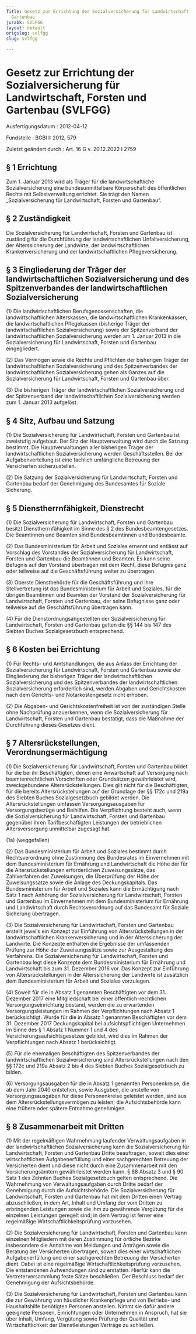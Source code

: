 ```yaml
---
Title: Gesetz zur Errichtung der Sozialversicherung für Landwirtschaft, Forsten und
  Gartenbau
jurabk: SVLFGG
layout: default
origslug: svlfgg
slug: svlfgg

---
```


# Gesetz zur Errichtung der Sozialversicherung für Landwirtschaft, Forsten und Gartenbau (SVLFGG)

Ausfertigungsdatum
:   2012-04-12

Fundstelle
:   BGBl I: 2012, 579

Zuletzt geändert durch
:   Art. 16 G v. 20.12.2022 I 2759


## § 1 Errichtung

Zum 1. Januar 2013 wird als Träger für die landwirtschaftliche
Sozialversicherung eine bundesunmittelbare Körperschaft des
öffentlichen Rechts mit Selbstverwaltung errichtet. Sie trägt den
Namen „Sozialversicherung für Landwirtschaft, Forsten und Gartenbau“.


## § 2 Zuständigkeit

Die Sozialversicherung für Landwirtschaft, Forsten und Gartenbau ist
zuständig für die Durchführung der landwirtschaftlichen
Unfallversicherung, der Alterssicherung der Landwirte, der
landwirtschaftlichen Krankenversicherung und der landwirtschaftlichen
Pflegeversicherung.


## § 3 Eingliederung der Träger der landwirtschaftlichen Sozialversicherung und des Spitzenverbandes der landwirtschaftlichen Sozialversicherung

(1) Die landwirtschaftlichen Berufsgenossenschaften, die
landwirtschaftlichen Alterskassen, die landwirtschaftlichen
Krankenkassen, die landwirtschaftlichen Pflegekassen (bisherige Träger
der landwirtschaftlichen Sozialversicherung) sowie der Spitzenverband
der landwirtschaftlichen Sozialversicherung werden am 1. Januar 2013
in die Sozialversicherung für Landwirtschaft, Forsten und Gartenbau
eingegliedert.

(2) Das Vermögen sowie die Rechte und Pflichten der bisherigen Träger
der landwirtschaftlichen Sozialversicherung und des Spitzenverbandes
der landwirtschaftlichen Sozialversicherung gehen als Ganzes auf die
Sozialversicherung für Landwirtschaft, Forsten und Gartenbau über.

(3) Die bisherigen Träger der landwirtschaftlichen Sozialversicherung
und der Spitzenverband der landwirtschaftlichen Sozialversicherung
werden zum 1. Januar 2013 aufgelöst.


## § 4 Sitz, Aufbau und Satzung

(1) Die Sozialversicherung für Landwirtschaft, Forsten und Gartenbau
ist zweistufig aufgebaut. Der Sitz der Hauptverwaltung wird durch die
Satzung bestimmt. Die Hauptverwaltungen aller bisherigen Träger der
landwirtschaftlichen Sozialversicherung werden Geschäftsstellen. Bei
der Aufgabenverteilung ist eine fachlich umfängliche Betreuung der
Versicherten sicherzustellen.

(2) Die Satzung der Sozialversicherung für Landwirtschaft, Forsten und
Gartenbau bedarf der Genehmigung des Bundesamtes für Soziale
Sicherung.


## § 5 Dienstherrnfähigkeit, Dienstrecht

(1) Die Sozialversicherung für Landwirtschaft, Forsten und Gartenbau
besitzt Dienstherrnfähigkeit im Sinne des § 2 des
Bundesbeamtengesetzes. Die Beamtinnen und Beamten sind
Bundesbeamtinnen und Bundesbeamte.

(2) Das Bundesministerium für Arbeit und Soziales ernennt und entlässt
auf Vorschlag des Vorstandes der Sozialversicherung für
Landwirtschaft, Forsten und Gartenbau die Beamtinnen und Beamten. Es
kann seine Befugnis auf den Vorstand übertragen mit dem Recht, diese
Befugnis ganz oder teilweise auf die Geschäftsführung weiter zu
übertragen.

(3) Oberste Dienstbehörde für die Geschäftsführung und ihre
Stellvertretung ist das Bundesministerium für Arbeit und Soziales, für
die übrigen Beamtinnen und Beamten der Vorstand der Sozialversicherung
für Landwirtschaft, Forsten und Gartenbau, der seine Befugnisse ganz
oder teilweise auf die Geschäftsführung übertragen kann.

(4) Für die Dienstordnungsangestellten der Sozialversicherung für
Landwirtschaft, Forsten und Gartenbau gelten die §§ 144 bis 147 des
Siebten Buches Sozialgesetzbuch entsprechend.


## § 6 Kosten bei Errichtung

(1) Für Rechts- und Amtshandlungen, die aus Anlass der Errichtung der
Sozialversicherung für Landwirtschaft, Forsten und Gartenbau sowie der
Eingliederung der bisherigen Träger der landwirtschaftlichen
Sozialversicherung und des Spitzenverbandes der landwirtschaftlichen
Sozialversicherung erforderlich sind, werden Abgaben und
Gerichtskosten nach dem Gerichts- und Notarkostengesetz nicht erhoben.

(2) Die Abgaben- und Gerichtskostenfreiheit ist von der zuständigen
Stelle ohne Nachprüfung anzuerkennen, wenn die Sozialversicherung für
Landwirtschaft, Forsten und Gartenbau bestätigt, dass die Maßnahme der
Durchführung dieses Gesetzes dient.


## § 7 Altersrückstellungen, Verordnungsermächtigung

(1) Die Sozialversicherung für Landwirtschaft, Forsten und Gartenbau
bildet für die bei ihr Beschäftigten, denen eine Anwartschaft auf
Versorgung nach beamtenrechtlichen Vorschriften oder Grundsätzen
gewährleistet wird, zweckgebundene Altersrückstellungen. Dies gilt
nicht für die Beschäftigten, für die bereits Altersrückstellungen auf
der Grundlage der §§ 172c und 219a des Siebten Buches Sozialgesetzbuch
gebildet werden. Die Altersrückstellungen umfassen Versorgungsausgaben
für Versorgungsbezüge und Beihilfen. Die Verpflichtung besteht auch,
wenn die Sozialversicherung für Landwirtschaft, Forsten und Gartenbau
gegenüber ihren Tarifbeschäftigten Leistungen der betrieblichen
Altersversorgung unmittelbar zugesagt hat.

(1a) (weggefallen)

(2) Das Bundesministerium für Arbeit und Soziales bestimmt durch
Rechtsverordnung ohne Zustimmung des Bundesrates im Einvernehmen mit
dem Bundesministerium für Ernährung und Landwirtschaft die Höhe der
für die Altersrückstellungen erforderlichen Zuweisungssätze, das
Zahlverfahren der Zuweisungen, die Überprüfung der Höhe der
Zuweisungssätze sowie die Anlage des Deckungskapitals. Das
Bundesministerium für Arbeit und Soziales kann die Ermächtigung nach
Satz 1 nach Anhörung der Sozialversicherung für Landwirtschaft,
Forsten und Gartenbau im Einvernehmen mit dem Bundesministerium für
Ernährung und Landwirtschaft durch Rechtsverordnung auf das Bundesamt
für Soziale Sicherung übertragen.

(3) Die Sozialversicherung für Landwirtschaft, Forsten und Gartenbau
erstellt jeweils ein Konzept zur Einführung von Altersrückstellungen
in der landwirtschaftlichen Krankenversicherung und in der
Alterssicherung der Landwirte. Die Konzepte enthalten die Ergebnisse
der umfassenden Prüfung zur Höhe der Zuweisungssätze sowie zur
Ausgestaltung des Verfahrens. Die Sozialversicherung für
Landwirtschaft, Forsten und Gartenbau legt diese Konzepte dem
Bundesministerium für Ernährung und Landwirtschaft bis zum 31.
Dezember 2016 vor. Das Konzept zur Einführung von Altersrückstellungen
in der Alterssicherung der Landwirte ist zusätzlich dem
Bundesministerium für Arbeit und Soziales vorzulegen.

(4) Soweit für die in Absatz 1 genannten Beschäftigten vor dem 31.
Dezember 2017 eine Mitgliedschaft bei einer öffentlich-rechtlichen
Versorgungseinrichtung bestand, werden die zu erwartenden
Versorgungsleistungen im Rahmen der Verpflichtungen nach Absatz 1
berücksichtigt. Wurde für die in Absatz 1 genannten Beschäftigten vor
dem 31. Dezember 2017 Deckungskapital bei aufsichtspflichtigen
Unternehmen im Sinne des § 1 Absatz 1 Nummer 1 und 4 des
Versicherungsaufsichtsgesetzes gebildet, wird dies im Rahmen der
Verpflichtungen nach Absatz 1 berücksichtigt.

(5) Für die ehemaligen Beschäftigten des Spitzenverbandes der
landwirtschaftlichen Sozialversicherung sind Altersrückstellungen nach
den §§ 172c und 219a Absatz 2 bis 4 des Siebten Buches
Sozialgesetzbuch zu bilden.

(6) Versorgungsausgaben für die in Absatz 1 genannten Personenkreise,
die ab dem Jahr 2040 entstehen, sowie Ausgaben, die anstelle von
Versorgungsausgaben für diese Personenkreise geleistet werden, sind
aus dem Altersrückstellungsvermögen zu leisten; die Aufsichtsbehörde
kann eine frühere oder spätere Entnahme genehmigen.


## § 8 Zusammenarbeit mit Dritten

(1) Mit der regelmäßigen Wahrnehmung laufender Verwaltungsaufgaben in
der landwirtschaftlichen Sozialversicherung kann die
Sozialversicherung für Landwirtschaft, Forsten und Gartenbau Dritte
beauftragen, soweit dies einer wirtschaftlichen Aufgabenerfüllung und
einer sachgerechten Betreuung der Versicherten dient und diese nicht
durch eine Zusammenarbeit mit den Versicherungsämtern gewährleistet
werden kann. § 88 Absatz 3 und § 90 Satz 1 des Zehnten Buches
Sozialgesetzbuch gelten entsprechend. Die Wahrnehmung von
Verwaltungsaufgaben durch Dritte bedarf der Genehmigung durch die
Aufsichtsbehörde. Die Sozialversicherung für Landwirtschaft, Forsten
und Gartenbau hat mit dem Dritten einen Vertrag abzuschließen, in dem
Art, Inhalt und Umfang der vom Dritten zu erbringenden Leistungen
sowie die ihm zu gewährende Vergütung für die einzelnen Leistungen
geregelt sind; in dem Vertrag ist ferner eine regelmäßige
Wirtschaftlichkeitsprüfung vorzusehen.

(2) Die Sozialversicherung für Landwirtschaft, Forsten und Gartenbau
kann einzelnen Mitgliedern mit deren Zustimmung für örtliche Bezirke
insbesondere die Annahme von Meldungen und Anträgen sowie die Beratung
der Versicherten übertragen, soweit dies einer wirtschaftlichen
Aufgabenerfüllung und einer sachgerechten Betreuung der Versicherten
dient. Dabei ist eine regelmäßige Wirtschaftlichkeitsprüfung
vorzusehen. Die entstandenen Aufwendungen sind zu erstatten. Hierfür
kann die Vertreterversammlung feste Sätze beschließen. Der Beschluss
bedarf der Genehmigung der Aufsichtsbehörde.

(3) Die Sozialversicherung für Landwirtschaft, Forsten und Gartenbau
kann die zur Gewährung von häuslicher Krankenpflege und von Betriebs-
und Haushaltshilfe benötigten Personen anstellen. Nimmt sie dafür
andere geeignete Personen, Einrichtungen oder Unternehmen in Anspruch,
hat sie über Inhalt, Umfang, Vergütung sowie Prüfung der Qualität und
Wirtschaftlichkeit der Dienstleistungen Verträge zu schließen.

